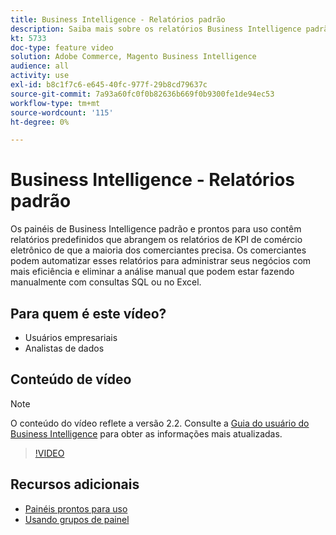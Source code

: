 ```yaml
---
title: Business Intelligence - Relatórios padrão
description: Saiba mais sobre os relatórios Business Intelligence padrão, disponíveis prontos para uso.
kt: 5733
doc-type: feature video
solution: Adobe Commerce, Magento Business Intelligence
audience: all
activity: use
exl-id: b8c1f7c6-e645-40fc-977f-29b8cd79637c
source-git-commit: 7a93a60fc0f0b82636b669f0b9300fe1de94ec53
workflow-type: tm+mt
source-wordcount: '115'
ht-degree: 0%

---
```


# Business Intelligence - Relatórios padrão

Os painéis de Business Intelligence padrão e prontos para uso contêm relatórios predefinidos que abrangem os relatórios de KPI de comércio eletrônico de que a maioria dos comerciantes precisa. Os comerciantes podem automatizar esses relatórios para administrar seus negócios com mais eficiência e eliminar a análise manual que podem estar fazendo manualmente com consultas SQL ou no Excel.

## Para quem é este vídeo?

- Usuários empresariais
- Analistas de dados

## Conteúdo de vídeo

>[!NOTE]
>
>O conteúdo do vídeo reflete a versão 2.2. Consulte a [Guia do usuário do Business Intelligence](https://docs.magento.com/mbi/) para obter as informações mais atualizadas.

>[!VIDEO](https://video.tv.adobe.com/v/35987?quality=12&learn=on)

## Recursos adicionais

- [Painéis prontos para uso](https://docs.magento.com/mbi/data-user/dashboards/dashboards-pro.html)
- [Usando grupos de painel](https://docs.magento.com/mbi/data-user/dashboards/using-dashboard-groups.html)
